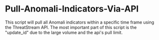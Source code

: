 # Pull-Anomali-Indicators-Via-API
This script will pull all Anomali indicators within a specific time frame using the ThreatStream API.  The most important part of this script is the "update_id" due to the large volume and the api's pull limit.  

